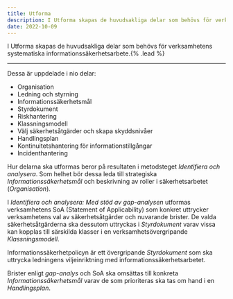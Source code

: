 ```yaml
---
title: Utforma
description: I Utforma skapas de huvudsakliga delar som behövs för verksamhetens systematiska informationssäkerhetsarbete.
date: 2022-10-09
---
```


I Utforma skapas de huvudsakliga delar som behövs för verksamhetens systematiska informationssäkerhetsarbete.{% .lead %}

---

Dessa är uppdelade i nio delar:

- Organisation
- Ledning och styrning
- Informationssäkerhetsmål
- Styrdokument
- Riskhantering
- Klassningsmodell
- Välj säkerhetsåtgärder och skapa skyddsnivåer
- Handlingsplan
- Kontinuitetshantering för informationstillgångar
- Incidenthantering

Hur delarna ska utformas beror på resultaten i metodsteget _Identifiera och analysera_. Som helhet bör dessa leda till strategiska _Informationssäkerhetsmål_ och beskrivning av roller i säkerhetsarbetet (_Organisation_)_._

I *Identifiera och analysera: *Med stöd av* gap-analysen* utformas verksamhetens SoA (Statement of Applicability) som konkret uttrycker verksamhetens val av säkerhetsåtgärder och nuvarande brister. De valda säkerhetsåtgärderna ska dessutom uttryckas i _Styrdokument_ varav vissa kan kopplas till särskilda klasser i en verksamhetsövergripande _Klassningsmodell_.

Informationssäkerhetpolicyn är ett övergripande _Styrdokument_ som ska uttrycka ledningens viljeinriktning med informationssäkerhetsarbetet.

Brister enligt _gap-analys_ och SoA ska omsättas till konkreta _Informationssäkerhetsmål_ varav de som prioriteras ska tas om hand i en _Handlingsplan_.
